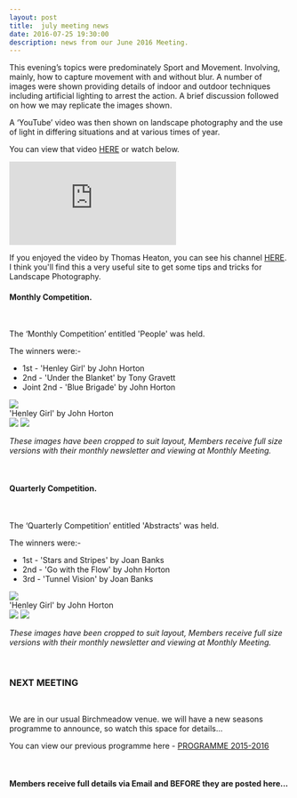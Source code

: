 ```yaml
---
layout: post
title:  july meeting news
date: 2016-07-25 19:30:00
description: news from our June 2016 Meeting.
---
```


This evening’s topics were predominately Sport and Movement. Involving, mainly, how to capture movement with and without blur. A number of images were shown providing details of indoor and outdoor techniques including artificial lighting to arrest the action. A brief discussion followed on how we may replicate the images shown.

A ‘YouTube’ video was then shown on landscape photography and the use of light in differing situations and at various times of year.

You can view that video <a href="https://www.youtube.com/watch?v=93Ulna1lVfI">HERE</a> or watch below.

<div class='embed-container'>
	<iframe src='https://www.youtube.com/embed/93Ulna1lVfI' frameborder='0' allowfullscreen>
	</iframe>
</div>

If you enjoyed the video by Thomas Heaton, you can see his channel <a href="https://www.youtube.com/channel/UCfhW84xfA6gEc4hDK90rR1Q">HERE</a>. I think you'll find this a very useful site to get some tips and tricks for Landscape Photography.

#### Monthly Competition.
<br>

The ‘Monthly Competition’ entitled 'People' was held.

The winners were:-

<ul>
	<li>1st - 'Henley Girl' by John Horton</li>
	<li>2nd - 'Under the Blanket' by Tony Gravett</li>
	<li>Joint 2nd - 'Blue Brigade' by John Horton</li>
</ul>

<div class="img_row">
	<img class="col three" src="{{ site.baseurl }}/assets/img/Henley_Girl.jpg">
</div>
<div class="col three caption">
	'Henley Girl' by John Horton
</div>

<div class="img_row">
	<img class="col two" src="{{ site.baseurl }}/assets/img/Under_the_blanket.jpg">
	<img class="col one" src="{{ site.baseurl }}/assets/img/Blue_Brigade.jpg">
</div>

_These images have been cropped to suit layout, Members receive full size versions with their monthly newsletter and viewing at Monthly Meeting._

<br>

#### Quarterly Competition.
<br>

The ‘Quarterly Competition’ entitled 'Abstracts' was held.

The winners were:-

<ul>
	<li>1st - 'Stars and Stripes' by Joan Banks</li>
	<li>2nd - 'Go with the Flow' by John Horton</li>
	<li>3rd - 'Tunnel Vision' by Joan Banks</li>
</ul>

<div class="img_row">
	<img class="col three" src="{{ site.baseurl }}/assets/img/Stars_and_stripes.jpg">
</div>
<div class="col three caption">
	'Henley Girl' by John Horton
</div>

<div class="img_row">
	<img class="col two" src="{{ site.baseurl }}/assets/img/Go_with_the_flow.jpg">
	<img class="col one" src="{{ site.baseurl }}/assets/img/Tunnel_Vision.jpg">
</div>

_These images have been cropped to suit layout, Members receive full size versions with their monthly newsletter and viewing at Monthly Meeting._

<br>

### NEXT MEETING

<br>

We are in our usual Birchmeadow venue. we will have a new seasons programme to announce, so watch this space for details...

You can view our previous programme here - <a href="{{ site.baseurl }}/programme/2015-09-01-Forward-Programme-2015-2016">PROGRAMME 2015-2016</a>

<br>

#### Members receive full details via Email and BEFORE they are posted here...

<br>